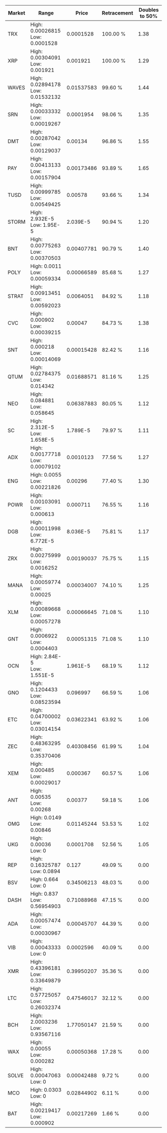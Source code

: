 | Market | Range | Price| Retracement | Doubles to 50% |
| --- | --- | --- | --- | --- |
| TRX | High: 0.00026815<br />Low: 0.0001528 | 0.0001528 | 100.00 % | 1.38 |
| XRP | High: 0.00304091<br />Low: 0.001921 | 0.001921 | 100.00 % | 1.29 |
| WAVES | High: 0.02894178<br />Low: 0.01532132 | 0.01537583 | 99.60 % | 1.44 |
| SRN | High: 0.00033332<br />Low: 0.00019267 | 0.0001954 | 98.06 % | 1.35 |
| DMT | High: 0.00287042<br />Low: 0.00129037 | 0.00134 | 96.86 % | 1.55 |
| PAY | High: 0.00413133<br />Low: 0.00157904 | 0.00173486 | 93.89 % | 1.65 |
| TUSD | High: 0.00999785<br />Low: 0.00549425 | 0.00578 | 93.66 % | 1.34 |
| STORM | High: 2.932E-5<br />Low: 1.95E-5 | 2.039E-5 | 90.94 % | 1.20 |
| BNT | High: 0.00775263<br />Low: 0.00370503 | 0.00407781 | 90.79 % | 1.40 |
| POLY | High: 0.0011<br />Low: 0.00059334 | 0.00066589 | 85.68 % | 1.27 |
| STRAT | High: 0.00913451<br />Low: 0.00592023 | 0.0064051 | 84.92 % | 1.18 |
| CVC | High: 0.000902<br />Low: 0.00039215 | 0.00047 | 84.73 % | 1.38 |
| SNT | High: 0.000218<br />Low: 0.00014069 | 0.00015428 | 82.42 % | 1.16 |
| QTUM | High: 0.02784375<br />Low: 0.014342 | 0.01688571 | 81.16 % | 1.25 |
| NEO | High: 0.084881<br />Low: 0.058645 | 0.06387883 | 80.05 % | 1.12 |
| SC | High: 2.312E-5<br />Low: 1.658E-5 | 1.789E-5 | 79.97 % | 1.11 |
| ADX | High: 0.00177718<br />Low: 0.00079102 | 0.0010123 | 77.56 % | 1.27 |
| ENG | High: 0.0055<br />Low: 0.00221826 | 0.00296 | 77.40 % | 1.30 |
| POWR | High: 0.00103091<br />Low: 0.000613 | 0.000711 | 76.55 % | 1.16 |
| DGB | High: 0.00011998<br />Low: 6.772E-5 | 8.036E-5 | 75.81 % | 1.17 |
| ZRX | High: 0.00275999<br />Low: 0.0016252 | 0.00190037 | 75.75 % | 1.15 |
| MANA | High: 0.00059774<br />Low: 0.00025 | 0.00034007 | 74.10 % | 1.25 |
| XLM | High: 0.00089668<br />Low: 0.00057278 | 0.00066645 | 71.08 % | 1.10 |
| GNT | High: 0.0006922<br />Low: 0.0004403 | 0.00051315 | 71.08 % | 1.10 |
| OCN | High: 2.84E-5<br />Low: 1.551E-5 | 1.961E-5 | 68.19 % | 1.12 |
| GNO | High: 0.1204433<br />Low: 0.08523594 | 0.096997 | 66.59 % | 1.06 |
| ETC | High: 0.04700002<br />Low: 0.03014154 | 0.03622341 | 63.92 % | 1.06 |
| ZEC | High: 0.48363295<br />Low: 0.35370406 | 0.40308456 | 61.99 % | 1.04 |
| XEM | High: 0.000485<br />Low: 0.00029017 | 0.000367 | 60.57 % | 1.06 |
| ANT | High: 0.00535<br />Low: 0.00268 | 0.00377 | 59.18 % | 1.06 |
| OMG | High: 0.0149<br />Low: 0.00846 | 0.01145244 | 53.53 % | 1.02 |
| UKG | High: 0.00036<br />Low: 0 | 0.0001708 | 52.56 % | 1.05 |
| REP | High: 0.16325787<br />Low: 0.0894 | 0.127 | 49.09 % | 0.00 |
| BSV | High: 0.664<br />Low: 0 | 0.34506213 | 48.03 % | 0.00 |
| DASH | High: 0.837<br />Low: 0.56954903 | 0.71088968 | 47.15 % | 0.00 |
| ADA | High: 0.00057474<br />Low: 0.00030967 | 0.00045707 | 44.39 % | 0.00 |
| VIB | High: 0.00043333<br />Low: 0 | 0.0002596 | 40.09 % | 0.00 |
| XMR | High: 0.43396181<br />Low: 0.33649879 | 0.39950207 | 35.36 % | 0.00 |
| LTC | High: 0.57725057<br />Low: 0.26032374 | 0.47546017 | 32.12 % | 0.00 |
| BCH | High: 2.0003236<br />Low: 0.93567116 | 1.77050147 | 21.59 % | 0.00 |
| WAX | High: 0.00055<br />Low: 0.000282 | 0.00050368 | 17.28 % | 0.00 |
| SOLVE | High: 0.00047063<br />Low: 0 | 0.00042488 | 9.72 % | 0.00 |
| MCO | High: 0.0303<br />Low: 0 | 0.02844902 | 6.11 % | 0.00 |
| BAT | High: 0.00219417<br />Low: 0.000902 | 0.00217269 | 1.66 % | 0.00 |
